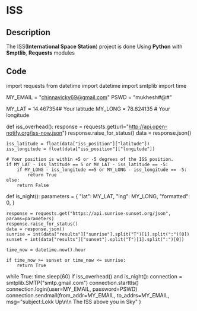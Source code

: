# ISS

## Description
The ISS(**International Space Station**) project is done Using **Python** with **Smptlib**, **Requests** modules

## Code 

import requests
from datetime import datetime
import smtplib
import time

MY_EMAIL = "chinnavicky69@gmail.com"
PSWD = "mukhesh#@#"

MY_LAT = 14.467354# Your latitude
MY_LONG = 78.824135 # Your longitude

def iss_overhead():
    response = requests.get(url="http://api.open-notify.org/iss-now.json")
    response.raise_for_status()
    data = response.json()

    iss_latitude = float(data["iss_position"]["latitude"])
    iss_longitude = float(data["iss_position"]["longitude"])

    # Your position is within +5 or -5 degrees of the ISS position.
    if MY_LAT - iss_latitude == 5 or MY_LAT - iss_latitude == -5:
        if MY_LONG - iss_longitude ==5 or MY_LONG - iss_longitude == -5:
            return True
    else:
        return False


def is_night():
    parameters = {
        "lat": MY_LAT,
        "lng": MY_LONG,
        "formatted": 0,
    }

    response = requests.get("https://api.sunrise-sunset.org/json", params=parameters)
    response.raise_for_status()
    data = response.json()
    sunrise = int(data["results"]["sunrise"].split("T")[1].split(":")[0])
    sunset = int(data["results"]["sunset"].split("T")[1].split(":")[0])

    time_now = datetime.now().hour

    if time_now >= sunset or time_now <= sunrise:
        return True

while True:
    time.sleep(60)
    if iss_overhead() and is_night():
        connection = smtplib.SMTP("smtp.gmail.com")
        connection.starttls()
        connection.login(user=MY_EMAIL, password=PSWD)
        connection.sendmail(from_addr=MY_EMAIL,
                            to_addrs=MY_EMAIL,
                            msg="subject:Lokk Up\n\n The ISS above you in Sky"
        )


